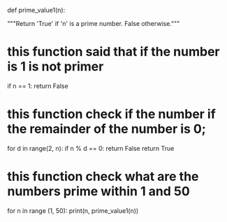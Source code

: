 def prime_value1(n):

"""Return 'True' if 'n' is a prime number.  False otherwise."""

# this function said that if the number is 1 is not primer 
if n == 1:
   return False 
   
# this function check if the number if the remainder of the number is 0;
for d in range(2, n):
  if n % d == 0:
    return False 
return True

# this function check what are the numbers prime within 1 and 50 
for n in range (1, 50):
  print(n, prime_value1(n))
  
  
  
